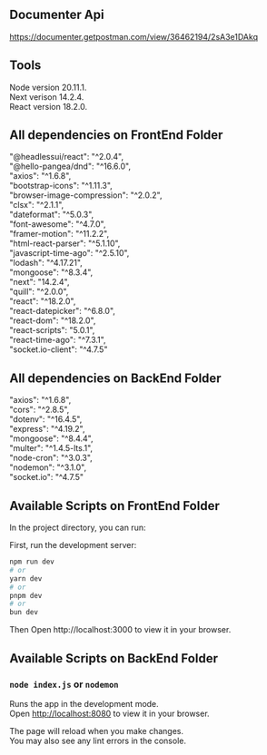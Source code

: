 ## Documenter Api
https://documenter.getpostman.com/view/36462194/2sA3e1DAkq

## Tools
Node version 20.11.1.\
Next verison 14.2.4.\
React version 18.2.0.

## All dependencies on FrontEnd Folder
"@headlessui/react": "^2.0.4",\
"@hello-pangea/dnd": "^16.6.0",\
"axios": "^1.6.8",\
"bootstrap-icons": "^1.11.3",\
"browser-image-compression": "^2.0.2",\
"clsx": "^2.1.1",\
"dateformat": "^5.0.3",\
"font-awesome": "^4.7.0",\
"framer-motion": "^11.2.2",\
"html-react-parser": "^5.1.10",\
"javascript-time-ago": "^2.5.10",\
"lodash": "^4.17.21",\
"mongoose": "^8.3.4",\
"next": "14.2.4",\
"quill": "^2.0.0",\
"react": "^18.2.0",\
"react-datepicker": "^6.8.0",\
"react-dom": "^18.2.0",\
"react-scripts": "5.0.1",\
"react-time-ago": "^7.3.1",\
"socket.io-client": "^4.7.5"

## All dependencies on BackEnd Folder
"axios": "^1.6.8",\
"cors": "^2.8.5",\
"dotenv": "^16.4.5",\
"express": "^4.19.2",\
"mongoose": "^8.4.4",\
"multer": "^1.4.5-lts.1",\
"node-cron": "^3.0.3",\
"nodemon": "^3.1.0",\
"socket.io": "^4.7.5"

## Available Scripts on FrontEnd Folder

In the project directory, you can run:

First, run the development server:

```bash
npm run dev
# or
yarn dev
# or
pnpm dev
# or
bun dev
```

Then Open http://localhost:3000 to view it in your browser.

## Available Scripts on BackEnd Folder
### `node index.js` or `nodemon`

Runs the app in the development mode.\
Open [http://localhost:8080](http://localhost:8080) to view it in your browser.

The page will reload when you make changes.\
You may also see any lint errors in the console.